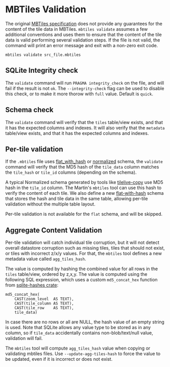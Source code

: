 # MBTiles Validation

The original [MBTiles specification](https://github.com/mapbox/mbtiles-spec#readme) does not provide any guarantees for the content of the tile data in MBTiles. `mbtiles validate` assumes a few additional conventions and uses them to ensure that the content of the tile data is valid performing several validation steps. If the file is not valid, the command will print an error message and exit with a non-zero exit code.

```shell
mbtiles validate src_file.mbtiles
```

## SQLite Integrity check
The `validate` command will run `PRAGMA integrity_check` on the file, and will fail if the result is not `ok`. The `--integrity-check` flag can be used to disable this check, or to make it more thorow with `full` value. Default is `quick`.  

## Schema check
The `validate` command will verify that the `tiles` table/view exists, and that it has the expected columns and indexes. It will also verify that the `metadata` table/view exists, and that it has the expected columns and indexes.

## Per-tile validation
If the `.mbtiles` file uses [flat_with_hash](54-mbtiles-schema.md#flat-with-hash) or [normalized](54-mbtiles-schema.md#normalized) schema, the `validate` command will verify that the MD5 hash of the `tile_data` column matches the  `tile_hash` or `tile_id` columns (depending on the schema).

A typical Normalized schema generated by tools like [tilelive-copy](https://github.com/mapbox/TileLive#bintilelive-copy) use MD5 hash in the `tile_id` column. The Martin's `mbtiles` tool can use this hash to verify the content of each tile. We also define a new [flat-with-hash](54-mbtiles-schema.md#flat-with-hash) schema that stores the hash and tile data in the same table, allowing per-tile validation without the multiple table layout.

Per-tile validation is not available for the `flat` schema, and will be skipped.

## Aggregate Content Validation

Per-tile validation will catch individual tile corruption, but it will not detect overall datastore corruption such as missing tiles, tiles that should not exist, or tiles with incorrect z/x/y values. For that, the `mbtiles` tool defines a new metadata value called `agg_tiles_hash`.

The value is computed by hashing the combined value for all rows in the `tiles` table/view, ordered by z,x,y. The value is computed using the following SQL expression, which uses a custom `md5_concat_hex` function from [sqlite-hashes crate](https://crates.io/crates/sqlite-hashes):

```sql, ignore
md5_concat_hex(
    CAST(zoom_level  AS TEXT),
    CAST(tile_column AS TEXT),
    CAST(tile_row    AS TEXT),
    tile_data)
```

In case there are no rows or all are NULL, the hash value of an empty string is used. Note that SQLite allows any value type to be stored as in any column, so if `tile_data` accidentally contains non-blob/text/null value, validation will fail.

The `mbtiles` tool will compute `agg_tiles_hash` value when copying or validating mbtiles files. Use `--update-agg-tiles-hash` to force the value to be updated, even if it is incorrect or does not exist.

